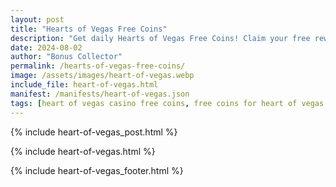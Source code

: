 ```yaml
---
layout: post
title: "Hearts of Vegas Free Coins"
description: "Get daily Hearts of Vegas Free Coins! Claim your free rewards and enjoy thrilling slot action – updated daily for all players."
date: 2024-08-02
author: "Bonus Collector"
permalink: /hearts-of-vegas-free-coins/
image: /assets/images/heart-of-vegas.webp
include_file: heart-of-vegas.html
manifest: /manifests/heart-of-vegas.json
tags: [heart of vegas casino free coins, free coins for heart of vegas slots]
---
```


{% include heart-of-vegas_post.html %}

{% include heart-of-vegas.html %}

{% include heart-of-vegas_footer.html %}